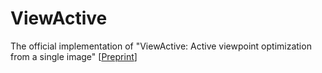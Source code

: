 # ViewActive
The official implementation of "ViewActive: Active viewpoint optimization from a single image"
[[Preprint](https://arxiv.org/abs/2409.09997)]
